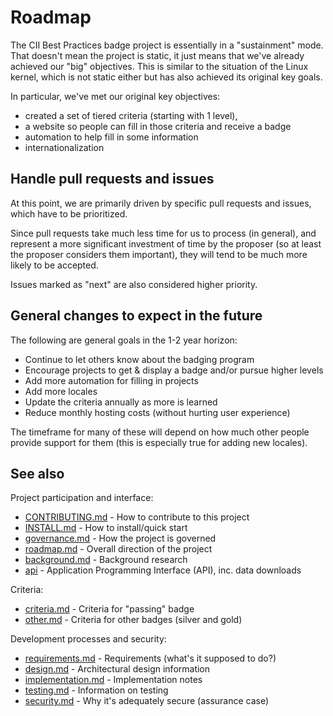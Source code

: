 # Roadmap

The CII Best Practices badge project is essentially in a
"sustainment" mode.  That doesn't mean the project is static,
it just means that we've already achieved our "big" objectives.
This is similar to the situation of the Linux kernel, which is
not static either but has also achieved its original key goals.

In particular, we've met our original key objectives:

* created a set of tiered criteria (starting with 1 level),
* a website so people can fill in those criteria and receive a badge
* automation to help fill in some information
* internationalization

## Handle pull requests and issues

At this point, we are primarily driven by specific pull requests and
issues, which have to be prioritized.

Since pull requests take much less time for us to process (in general),
and represent a more significant investment of time by the proposer
(so at least the proposer considers them important), they will tend to
be much more likely to be accepted.

Issues marked as "next" are also considered higher priority.

## General changes to expect in the future

The following are general goals in the 1-2 year horizon:

* Continue to let others know about the badging program
* Encourage projects to get & display a badge and/or pursue higher levels
* Add more automation for filling in projects
* Add more locales
* Update the criteria annually as more is learned
* Reduce monthly hosting costs (without hurting user experience)

The timeframe for many of these will depend on how much other people
provide support for them (this is especially true for adding new locales).

## See also

Project participation and interface:

* [CONTRIBUTING.md](../CONTRIBUTING.md) - How to contribute to this project
* [INSTALL.md](INSTALL.md) - How to install/quick start
* [governance.md](governance.md) - How the project is governed
* [roadmap.md](roadmap.md) - Overall direction of the project
* [background.md](background.md) - Background research
* [api](api.md) - Application Programming Interface (API), inc. data downloads

Criteria:

* [criteria.md](criteria.md) - Criteria for "passing" badge
* [other.md](other.md) - Criteria for other badges (silver and gold)

Development processes and security:

* [requirements.md](requirements.md) - Requirements (what's it supposed to do?)
* [design.md](design.md) - Architectural design information
* [implementation.md](implementation.md) - Implementation notes
* [testing.md](testing.md) - Information on testing
* [security.md](security.md) - Why it's adequately secure (assurance case)
